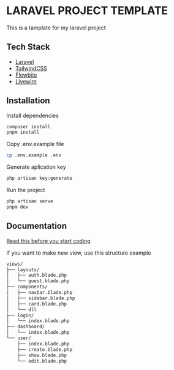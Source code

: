 # LARAVEL PROJECT TEMPLATE

This is a tamplate for my laravel project

## Tech Stack

- [Laravel](https://laravel.com/docs/10.x)
- [TailwindCSS](https://tailwindcss.com/docs/installation)
- [Flowbite](https://flowbite.com/docs/)
- [Livewire](https://livewire.laravel.com/docs/installation)

## Installation

Install dependencies

```bash
composer install
pnpm install
```

Copy .env.example file

```bash
cp .env.example .env
```

Generate aplication key

```bash
php artisan key:generate
```

Run the project

```bash
php artisan serve
pnpm dev
```

## Documentation

[Read this before you start coding](https://github.com/ddim03/workflow-git-and-github)

If you want to make new view, use this structure example

```bash
views/
├── layouts/
│   ├── auth.blade.php
│   └── guest.blade.php
├── components/
│   ├── navbar.blade.php
│   ├── sidebar.blade.php
│   ├── card.blade.php
│   └── dll
├── login/
│   └── index.blade.php
├── dashboard/
│   └── index.blade.php
└── user/
    ├── index.blade.php
    ├── create.blade.php
    ├── show.blade.php
    └── edit.blade.php
```
